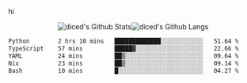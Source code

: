 hi

<div align="center">
  <img align="center" style="padding:0" src="https://github-readme-stats-dzcp99cze-dicedtomatos-projects.vercel.app/api?username=diced&show_icons=true&count_private=true&include_all_commits=true&hide=contribs&custom_title=GitHub%20Stats&theme=transparent&hide_border=true" alt="diced's Github Stats"><img align="center" style="padding:0" src="https://github-readme-stats-dzcp99cze-dicedtomatos-projects.vercel.app/api/top-langs/?username=diced&layout=compact&hide_border=true&theme=transparent" alt="diced's Github Langs">
</div>

<!--START_SECTION:waka-->

```txt
Python        2 hrs 10 mins   █████████████░░░░░░░░░░░░   51.64 %
TypeScript    57 mins         █████▓░░░░░░░░░░░░░░░░░░░   22.66 %
YAML          24 mins         ██▒░░░░░░░░░░░░░░░░░░░░░░   09.64 %
Nix           23 mins         ██▒░░░░░░░░░░░░░░░░░░░░░░   09.14 %
Bash          10 mins         █░░░░░░░░░░░░░░░░░░░░░░░░   04.27 %
```

<!--END_SECTION:waka-->

